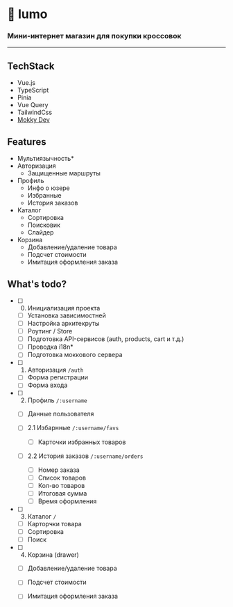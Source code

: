# 🌿 lumo 

### Мини-интернет магазин для покупки кроссовок

---

## TechStack

- Vue.js
- TypeScript
- Pinia
- Vue Query
- TailwindCss
- [Mokky Dev](https://mokky.dev)

## Features 

- Мультиязычность*
- Авторизация
  - Защищенные маршруты
- Профиль
  - Инфо о юзере
  - Избранные
  - История заказов 
- Каталог 
  - Сортировка
  - Поисковик
  - Слайдер
- Корзина
  - Добавление/удаление товара
  - Подсчет стоимости
  - Имитация оформления заказа

## What's todo?

- [ ] 0. Инициализация проекта
  - [ ] Установка зависимостней
  - [ ] Настройка архитекруты
  - [ ] Роутинг / Store
  - [ ] Подготовка API-сервисов (auth, products, cart и т.д.)
  - [ ] Проводка i18n*
  - [ ] Подготовка моккового сервера

- [ ] 1. Авторизация `/auth`
  - [ ] Форма регистрации
  - [ ] Форма входа
  
- [ ] 2. Профиль `/:username`
  - [ ] Данные пользователя
      
  - [ ] 2.1 Избарнные `/:username/favs`
    - [ ] Карточки избранных товаров

  - [ ] 2.2 История заказов `/:username/orders`
    - [ ] Номер заказа
    - [ ] Список товаров
    - [ ] Кол-во товаров
    - [ ] Итоговая сумма
    - [ ] Время оформления

- [ ] 3. Каталог `/`
  - [ ] Карторчки товара
  - [ ] Сортировка
  - [ ] Поиск

- [ ] 4. Корзина (drawer)
  - [ ] Добавление/удаление товара
  - [ ] Подсчет стоимости
  - [ ] Имитация оформления заказа
     
